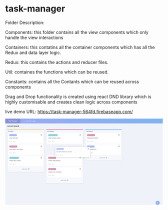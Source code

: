 # task-manager

Folder Description:

Components: this folder contains all the view components which only handle the view interactions

Containers: this contatins all the container components which has all the Redux and data layer logic.

Redux: this contains the actions and reducer files.

Util: containes the functions which can be reused.

Constants: contains all the Contants which can be reused across components

Drag and Drop functionality is created using react DND library which is highly customisable and creates clean logic across components

live demo URL: https://task-manager-564fd.firebaseapp.com/

![Screenshot](draggingTask.png)
